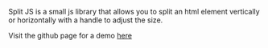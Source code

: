 Split JS is a small js library that allows you to split an html element vertically or horizontally with a handle to adjust the size.

Visit the github page for a demo [here](http://triebr.github.io/SplitJS/)
